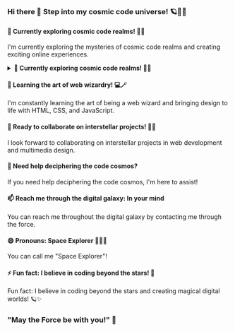 ### Hi there 👋 Step into my cosmic code universe! 🪐🚀💫

#### 🔭 Currently exploring cosmic code realms! 🚀🌌
I'm currently exploring the mysteries of cosmic code realms and creating exciting online experiences.

<details>
  <summary><b> 🔭 Currently exploring cosmic code realms! 🚀🌌</b></summary>
  <b>I'm currently exploring the mysteries of cosmic code realms and creating exciting online experiences.</b>
</details>

#### 🌱 Learning the art of web wizardry! 💻🪄
I'm constantly learning the art of being a web wizard and bringing design to life with HTML, CSS, and JavaScript.
#### 👯 Ready to collaborate on interstellar projects! 🌠🚀
I look forward to collaborating on interstellar projects in web development and multimedia design.
#### 🤔 Need help deciphering the code cosmos? 
If you need help deciphering the code cosmos, I'm here to assist!
#### 📫 Reach me through the digital galaxy: In your mind
You can reach me throughout the digital galaxy by contacting me through the force.
#### 😄 Pronouns: Space Explorer 🌌👨‍🚀
You can call me "Space Explorer"!
#### ⚡ Fun fact: I believe in coding beyond the stars! 🌟
Fun fact: I believe in coding beyond the stars and creating magical digital worlds! 🪐✨

### "May the Force be with you!" 🌟
<!---**emilroed/emilroed** is a ✨ _special_ ✨ repository because its `README.md` (this file) appears on your GitHub profile.--->
